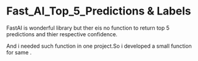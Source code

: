 # Fast_AI_Top_5_Predictions & Labels
FastAI is wonderful library but ther eis no function to return top 5 predictions and thier respective confidence. 

And i needed such function in one project.So i developed a small function for same .

